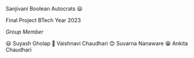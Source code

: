 Sanjivani Boolean Autocrats 😃

Final Project BTech Year 2023

*Group Member*

😃 Suyash Gholap
🤠 Vaishnavi Chaudhari
😊 Suvarna Nanaware 
😁 Ankita Chaudhari
